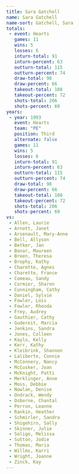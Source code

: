 ```yaml
---
title: Sara Gatchell
name: Sara Gatchell
name-sort: Gatchell, Sara
totals:
 - event: Hearts
   games: 11
   wins: 5
   losses: 6
   inturn-total: 91
   inturn-percent: 63
   outturn-total: 115
   outturn-percent: 74
   draw-total: 98
   draw-percent: 66
   takeout-total: 108
   takeout-percent: 72
   shots-total: 206
   shots-percent: 69
years:
 - year: 1993
   event: Hearts
   team: "PE"
   position: Third
   alternate: false
   games: 11
   wins: 5
   losses: 6
   inturn-total: 91
   inturn-percent: 63
   outturn-total: 115
   outturn-percent: 74
   draw-total: 98
   draw-percent: 66
   takeout-total: 108
   takeout-percent: 72
   shots-total: 206
   shots-percent: 69
vs:
 - Allen, Laurie
 - Arnott, Janet
 - Arsenault, Mary-Anne
 - Bell, Allyson
 - Betker, Jan
 - Bonar, Maureen
 - Breen, Theresa
 - Brophy, Kathy
 - Charette, Agnes
 - Charette, France
 - Comeau, Sandy
 - Cormier, Sharon
 - Cunningham, Cathy
 - Daniel, Sylvie
 - Fowler, Lois
 - Fowler, Rhonda
 - Frey, Audrey
 - Gauthier, Cathy
 - Gudereit, Marcia
 - Jenkins, Sandra
 - Jones, Colleen
 - Kaylo, Kelly
 - Kerr, Kathy
 - Kleibrink, Shannon
 - Laliberte, Connie
 - McConnery, Nancy
 - McCusker, Joan
 - McKnight, Patti
 - Merklinger, Anne
 - Moss, Debbie
 - Nowlan, Denise
 - Ondrack, Wendy
 - Osborne, Chantal
 - Perron, Leanne
 - Rankin, Heather
 - Schmirler, Sandra
 - Shigehiro, Sally
 - Skinner, Julie
 - Soligo, Melissa
 - Sutton, Jodie
 - Thomas, Maria
 - Willms, Karri
 - Wright, Joanne
 - Zinck, Kay
---
```


